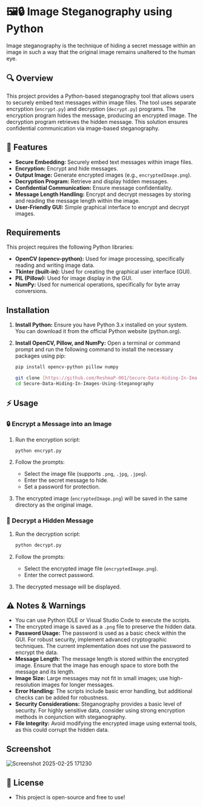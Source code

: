 # 🖼️🔒 Image Steganography using Python

Image steganography is the technique of hiding a secret message within an image in such a way that the original image remains unaltered to the human eye.

## 🔍 Overview

This project provides a Python-based steganography tool that allows users to securely embed text messages within image files. The tool uses separate encryption (`encrypt.py`) and decryption (`decrypt.py`) programs. The encryption program hides the message, producing an encrypted image. The decryption program retrieves the hidden message. This solution ensures confidential communication via image-based steganography.

## 🚀 Features

-   **Secure Embedding:** Securely embed text messages within image files.
-   **Encryption:** Encrypt and hide messages.
-   **Output Image:** Generate encrypted images (e.g., `encryptedImage.png`).
-   **Decryption Program:** Retrieve and display hidden messages.
-   **Confidential Communication:** Ensure message confidentiality.
-   **Message Length Handling:** Encrypt and decrypt messages by storing and reading the message length within the image.
-   **User-Friendly GUI:** Simple graphical interface to encrypt and decrypt images.

## Requirements

This project requires the following Python libraries:

-   **OpenCV (opencv-python):** Used for image processing, specifically reading and writing image data.
-   **Tkinter (built-in):** Used for creating the graphical user interface (GUI).
-   **PIL (Pillow):** Used for image display in the GUI.
-   **NumPy:** Used for numerical operations, specifically for byte array conversions.


## Installation

1.  **Install Python:** Ensure you have Python 3.x installed on your system. You can download it from the official Python website (python.org).

2.  **Install OpenCV, Pillow, and NumPy:** Open a terminal or command prompt and run the following command to install the necessary packages using pip:

    ```bash
    pip install opencv-python pillow numpy
    ```

    ```bash
    git clone [https://github.com/ReshmaP-001/Secure-Data-Hiding-In-Images-Using-Steganography.git](https://github.com/ReshmaP-001/Secure-Data-Hiding-In-Images-Using-Steganography.git)
    cd Secure-Data-Hiding-In-Images-Using-Steganography
    ```

## ⚡ Usage

### 🔒 Encrypt a Message into an Image

1.  Run the encryption script:

    ```bash
    python encrypt.py
    ```

2.  Follow the prompts:
    -   Select the image file (supports `.png`, `.jpg`, `.jpeg`).
    -   Enter the secret message to hide.
    -   Set a password for protection.
3.  The encrypted image (`encryptedImage.png`) will be saved in the same directory as the original image.

### 🔑 Decrypt a Hidden Message

1.  Run the decryption script:

    ```bash
    python decrypt.py
    ```

2.  Follow the prompts:
    -   Select the encrypted image file (`encryptedImage.png`).
    -   Enter the correct password.
3.  The decrypted message will be displayed.

## ⚠️ Notes & Warnings

-   You can use Python IDLE or Visual Studio Code to execute the scripts.
-   The encrypted image is saved as a `.png` file to preserve the hidden data.
-   **Password Usage:** The password is used as a basic check within the GUI. For robust security, implement advanced cryptographic techniques. The current implementation does not use the password to encrypt the data.
-   **Message Length:** The message length is stored within the encrypted image. Ensure that the image has enough space to store both the message and its length.
-   **Image Size:** Large messages may not fit in small images; use high-resolution images for longer messages.
-   **Error Handling:** The scripts include basic error handling, but additional checks can be added for robustness.
-   **Security Considerations:** Steganography provides a basic level of security. For highly sensitive data, consider using strong encryption methods in conjunction with steganography.
-   **File Integrity:** Avoid modifying the encrypted image using external tools, as this could corrupt the hidden data.

## Screenshot

![Screenshot 2025-02-25 171230](https://github.com/user-attachments/assets/df20b3bc-d503-4f8c-b6eb-5d075a3769f6)

## 📜 License

-   This project is open-source and free to use!
